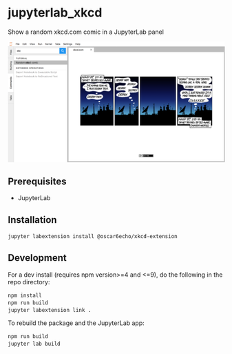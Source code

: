 # jupyterlab_xkcd

Show a random xkcd.com comic in a JupyterLab panel

![](img/Screenshot_JupyterLab_xkcd.png)

## Prerequisites

* JupyterLab

## Installation

```bash
jupyter labextension install @oscar6echo/xkcd-extension
```

## Development

For a dev install (requires npm version>=4 and <=9), do the following in the repo directory:

```bash
npm install
npm run build
jupyter labextension link .
```

To rebuild the package and the JupyterLab app:

```bash
npm run build
jupyter lab build
```

